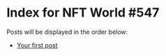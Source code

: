 # Index for NFT World #547
Posts will be displayed in the order below:

- [Your first post](./001-first.md)

